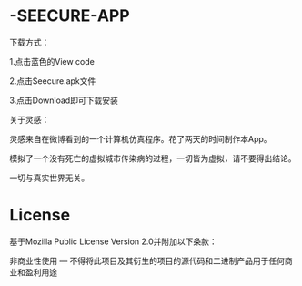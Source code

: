 # -SEECURE-APP

下载方式：

1.点击蓝色的View code

2.点击Seecure.apk文件

3.点击Download即可下载安装

关于灵感：

灵感来自在微博看到的一个计算机仿真程序。花了两天的时间制作本App。

模拟了一个没有死亡的虚拟城市传染病的过程，一切皆为虚拟，请不要得出结论。

一切与真实世界无关。

# License

基于Mozilla Public License Version 2.0并附加以下条款：

非商业性使用 — 不得将此项目及其衍生的项目的源代码和二进制产品用于任何商业和盈利用途
